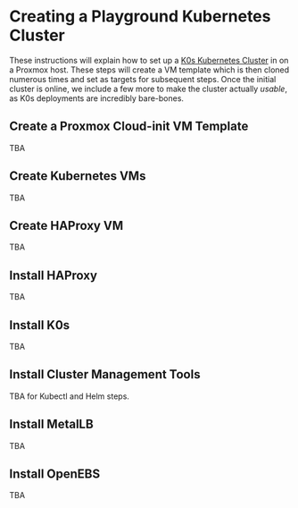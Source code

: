 # Creating a Playground Kubernetes Cluster

These instructions will explain how to set up a [K0s Kubernetes Cluster](https://k0sproject.io/) in on a Proxmox host. These steps will create a VM template which is then cloned numerous times and set as targets for subsequent steps. Once the initial cluster is online, we include a few more to make the cluster actually _usable_, as K0s deployments are incredibly bare-bones.

## Create a Proxmox Cloud-init VM Template

TBA

## Create Kubernetes VMs

TBA

## Create HAProxy VM

TBA

## Install HAProxy

TBA

## Install K0s

TBA

## Install Cluster Management Tools

TBA for Kubectl and Helm steps.

## Install MetalLB

TBA

## Install OpenEBS

TBA
